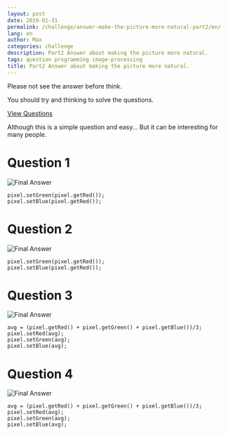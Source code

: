```yaml
---
layout: post
date: 2019-01-31
permalink: /challenge/answer-make-the-picture-more-natural-part2/en/
lang: en
author: Max
categories: challenge
description: Part2 Answer about making the picture more natural.
tags: question programming image-processing
title: Part2 Answer about making the picture more natural.
---
```


Please not see the answer before think.

You should try and thinking to solve the questions.

[View Questions](https://basemax.github.io/2019/01/31/Part2-Question-Make-the-picture-more-natural.html)


Although this is a simple question and easy...
But it can be interesting for many people.

# Question 1

![Final Answer](https://basemax.github.io/assets/image/city4.jpg)

```
pixel.setGreen(pixel.getRed());
pixel.setBlue(pixel.getRed());
```


# Question 2


![Final Answer](https://basemax.github.io/assets/image/image4.jpg)


```
pixel.setGreen(pixel.getRed());
pixel.setBlue(pixel.getRed());
```


# Question 3

![Final Answer](https://basemax.github.io/assets/image/flower6.jpg)

```
avg = (pixel.getRed() + pixel.getGreen() + pixel.getBlue())/3;
pixel.setRed(avg);
pixel.setGreen(avg);
pixel.setBlue(avg);
```


# Question 4


![Final Answer](https://basemax.github.io/assets/image/banana2.jpg)

```
avg = (pixel.getRed() + pixel.getGreen() + pixel.getBlue())/3; 
pixel.setRed(avg);
pixel.setGreen(avg);
pixel.setBlue(avg);
```

